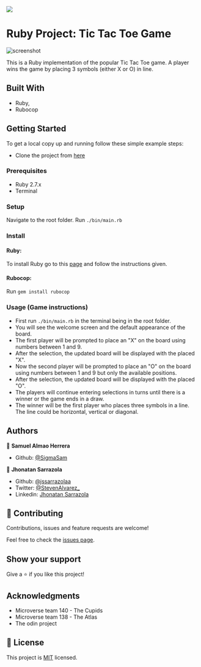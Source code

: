![](https://img.shields.io/badge/Microverse-blueviolet)

# Ruby Project: Tic Tac Toe Game

![screenshot](app_screenshot.png)

This is a Ruby implementation of the popular Tic Tac Toe game.
A player wins the game by placing 3 symbols (either X or O) in line.

## Built With

- Ruby,
- Rubocop

## Getting Started

To get a local copy up and running follow these simple example steps:

- Clone the project from [here](https://github.com/pbkabali/Tic-Tac-Toe)


### Prerequisites

- Ruby 2.7.x
- Terminal

### Setup

Navigate to the root folder.
Run `./bin/main.rb`

### Install

#### Ruby:
To install Ruby go to this [page](https://www.ruby-lang.org/en/) and follow the instructions given.

#### Rubocop:
Run `gem install rubocop`

### Usage (Game instructions)

- First run `./bin/main.rb` in the terminal being in the root folder.
- You will see the welcome screen and the default appearance of the board.
- The first player will be prompted to place an "X" on the board using numbers between 1 and 9.
- After the selection, the updated board will be displayed with the placed "X".
- Now the second player will be prompted to place an "O" on the board using numbers between 1 and 9 but only the available positions.
- After the selection, the updated board will be displayed with the placed "O".
- The players will continue entering selections in turns until there is a winner or the game ends in a draw.
- The winner will be the first player who places three symbols in a line. The line could be horizontal, vertical or diagonal.

## Authors

👤 **Samuel Almao Herrera**

- Github: [@SigmaSam](https://github.com/SigmaSam)

👤 **Jhonatan Sarrazola**

- Github: [@jssarrazolaa](https://github.com/jssarrazolaa)
- Twitter: [@StevenAlvarez_](https://twitter.com/StevenAlvarez_)
- Linkedin: [Jhonatan Sarrazola](https://www.linkedin.com/in/jhonatan-sarrazola-6a46a01a5/)

## 🤝 Contributing

Contributions, issues and feature requests are welcome!

Feel free to check the [issues page](https://github.com/pbkabali/Tic-Tac-Toe/issues).

## Show your support

Give a ⭐️ if you like this project!

## Acknowledgments

- Microverse team 140 - The Cupids
- Microverse team 138 - The Atlas
- The odin project

## 📝 License

This project is [MIT](https://opensource.org/licenses/MIT) licensed.
